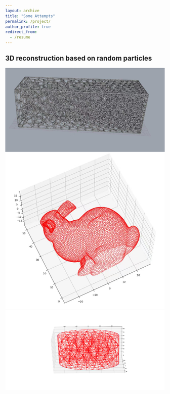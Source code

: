 ```yaml
---
layout: archive
title: "Some Attempts"
permalink: /project/
author_profile: true
redirect_from:
  - /resume
---
```


## 3D reconstruction based on random particles
![figure_1](/files/Figure_1.png)![figure_2](/files/Figure_2.png)![figure_3](/files/Figure_3.png)






